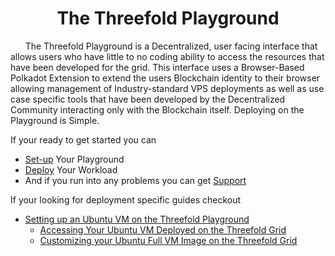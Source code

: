 # <center>The Threefold Playground</center>

&nbsp;&nbsp;&nbsp;&nbsp;&nbsp;&nbsp;The Threefold Playground is a Decentralized, user facing interface that allows users who have little to no coding ability to access the resources that have been developed for the grid. This interface uses a Browser-Based Polkadot Extension to extend the users Blockchain identity to their browser allowing management of Industry-standard VPS deployments as well as use case specific tools that have been developed by the Decentralized Community interacting only with the Blockchain itself. Deploying on the Playground is Simple. 

If your ready to get started you can 
- [Set-up](setup) Your Playground 
- [Deploy](deploy) Your Workload 
- And if you run into any problems you can get [Support](support)
 
If your looking for deployment specific guides checkout

- [Setting up an Ubuntu VM on the Threefold Playground](setupubuntu) 
  - [Accessing Your Ubuntu VM Deployed on the Threefold Grid](accessubuntu)
  - [Customizing your Ubuntu Full VM Image on the Threefold Grid](custimg) 

